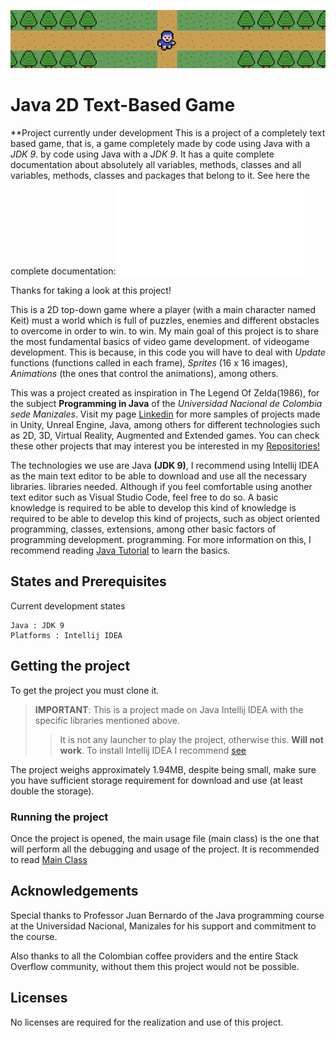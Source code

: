 ![](ImporterdAssets/PongGame.png)

# Java 2D Text-Based Game

**Project currently under development
This is a project of a completely text based game, that is, a game completely made by code using Java with a *JDK 9*.
by code using Java with a *JDK 9*. It has a quite complete documentation about absolutely all variables, methods, classes and 
all variables, methods, classes and packages that belong to it. See here the
complete documentation: ![Index](uml/Documentacion/index.html)

Thanks for taking a look at this project!

This is a 2D top-down game where a player (with a main character named Keit) must 
a world which is full of puzzles, enemies and different obstacles to overcome in order to win.
to win. My main goal of this project is to share the most fundamental basics of video game development. 
of videogame development. This is because, in this code you will have to deal with *Update* functions (functions called in each frame),
*Sprites* (16 x 16 images), *Animations* (the ones that control the animations), among others.

This was a project created as inspiration in The Legend Of Zelda(1986), for the subject **Programming in Java** of the *Universidad Nacional de Colombia sede Manizales*. Visit my page [Linkedin](https://www.linkedin.com/in/luis-carlos-botero-agudelo-ab8896175/) for more samples of projects made in Unity, Unreal Engine, Java, among others for different technologies such as 2D, 3D, Virtual Reality, Augmented and Extended games. You can check these other projects that may interest you
be interested in my [Repositories!](https://github.com/Luboteroa)

The technologies we use are Java **(JDK 9)**, I recommend using Intellij IDEA as the main text editor to be able to download and use all the necessary libraries.
libraries needed. Although if you feel comfortable using another text editor such as Visual Studio Code, feel free to do so. A basic knowledge is required to be able to develop this kind of
knowledge is required to be able to develop this kind of projects, such as object oriented programming, classes, extensions, among other basic factors of programming development. 
programming. For more information on this, I recommend reading [Java Tutorial](https://www.w3schools.com/java/) to learn the basics.

## States and Prerequisites

Current development states
```
Java : JDK 9
Platforms : Intellij IDEA
```
## Getting the project

To get the project you must clone it.
>__IMPORTANT__:
> This is a project made on Java Intellij IDEA with the specific libraries mentioned above. 
> > It is not any launcher to play the project, otherwise this.
> **Will not work**. To install Intellij IDEA I recommend [see](https://drive.google.com/file/d/1MoR2Us4HKEP-TjAl7YXJlZC4dbbFwxr1/view)

The project weighs approximately 1.94MB, despite being small, make sure you have sufficient storage requirement for download and use 
(at least double the storage).


### Running the project

Once the project is opened, the main usage file (main class) is the one that will perform all the debugging and usage of the project.
It is recommended to read [Main Class](uml/Documentacion/main/Main.html)

## Acknowledgements

Special thanks to Professor Juan Bernardo of the Java programming course at the Universidad Nacional, Manizales for his support and commitment to the course.

Also thanks to all the Colombian coffee providers and the entire Stack Overflow community, without them this project would not be possible.

## Licenses

No licenses are required for the realization and use of this project.